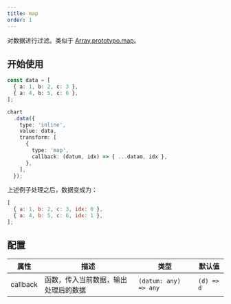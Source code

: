 ```yaml
---
title: map
order: 1
---
```


对数据进行过滤。类似于 [Array.prototypo.map](https://developer.mozilla.org/en-US/docs/Web/JavaScript/Reference/Global_Objects/Array/map)。

## 开始使用

```ts
const data = [
  { a: 1, b: 2, c: 3 },
  { a: 4, b: 5, c: 6 },
];

chart
  .data({
    type: 'inline',
    value: data,
    transform: [
      {
        type: 'map',
        callback: (datum, idx) => { ...datam, idx },
      },
    ],
  });
```

上述例子处理之后，数据变成为：

```js
[
  { a: 1, b: 2, c: 3, idx: 0 },
  { a: 4, b: 5, c: 6, idx: 1 },
];
```

## 配置

| 属性 | 描述 | 类型 | 默认值|
| -------------| ----------------------------------------------------------- | -----------------------------| --------------------|
| callback     |  函数，传入当前数据，输出处理后的数据                             | `(datum: any) => any`        | `(d) => d`          |
